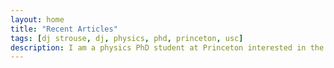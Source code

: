 ```yaml
---
layout: home
title: "Recent Articles"
tags: [dj strouse, dj, physics, phd, princeton, usc]
description: I am a physics PhD student at Princeton interested in the design principles of biological systems.
---
```

